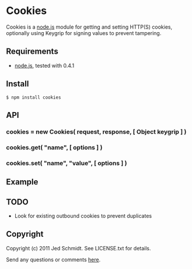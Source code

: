 Cookies
=======

Cookies is a [node.js](http://nodejs.org/) module for getting and setting HTTP(S) cookies, optionally using Keygrip for signing values to prevent tampering.

## Requirements

* [node.js](http://nodejs.org/), tested with 0.4.1

## Install

    $ npm install cookies
    
## API

### cookies = new Cookies( request, response, [ Object keygrip ] )

### cookies.get( "name", [ options ] )

### cookies.set( "name", "value", [ options ] )

## Example

## TODO

* Look for existing outbound cookies to prevent duplicates

Copyright
---------

Copyright (c) 2011 Jed Schmidt. See LICENSE.txt for details.

Send any questions or comments [here](http://twitter.com/jedschmidt).
